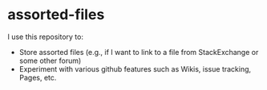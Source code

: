 assorted-files
==============

I use this repository to:

* Store assorted files (e.g., if I want to link to a file from StackExchange or some other forum)
* Experiment with various github features such as Wikis, issue tracking, Pages, etc.